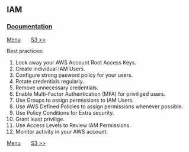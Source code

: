 ## IAM

### [Documentation](https://docs.aws.amazon.com/IAM/latest/UserGuide/introduction.html)

[Menu](/page/aws_architect)
&nbsp;&nbsp;&nbsp;&nbsp;&nbsp;
[S3 >>](/page/aws_architect/002_s3)



Best practices:  

1. Lock away your AWS Account Root Access Keys.  
2. Create individual IAM Users.  
3. Configure strong pasword policy for your users.  
4. Rotate credentials regularly.  
5. Remove unnecessary credentials.  
6. Enable Multi-Factor Authentication (MFA) for priviliged users.  
7. Use Groups to assign permissions to IAM Users.  
8. Use AWS Defined Policies to assign permissions whenever possible.  
9. Use Policy Conditions for Extra security.  
10. Grant least privilige.  
11. Use Access Levels to Review IAM Permissions.  
12. Monitor activity in your AWS account.  



[Menu](/page/aws_architect)
&nbsp;&nbsp;&nbsp;&nbsp;&nbsp;
[S3 >>](/page/aws_architect/002_s3)
